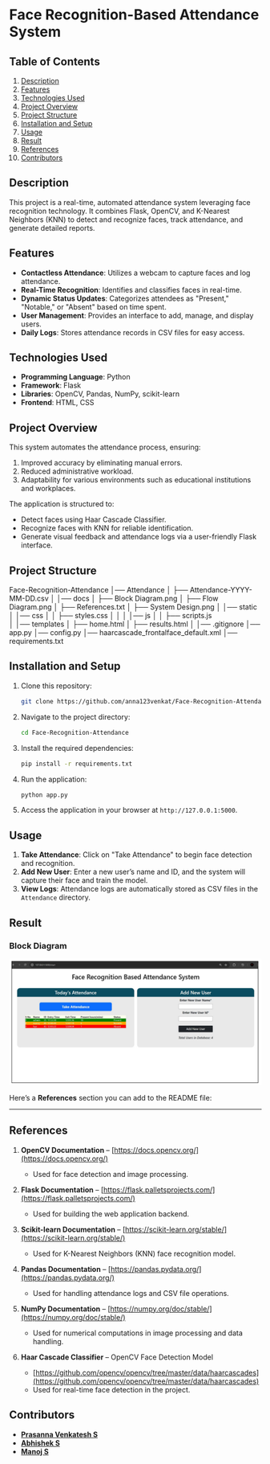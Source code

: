 # Face Recognition-Based Attendance System

## Table of Contents  
1. [Description](#description)  
2. [Features](#features)  
3. [Technologies Used](#technologies-used)  
4. [Project Overview](#project-overview)  
5. [Project Structure](#project-structure)  
6. [Installation and Setup](#installation-and-setup)  
7. [Usage](#usage)  
8. [Result](#result)  
9. [References](#references)  
10. [Contributors](#contributors)  

## Description
This project is a real-time, automated attendance system leveraging face recognition technology. It combines Flask, OpenCV, and K-Nearest Neighbors (KNN) to detect and recognize faces, track attendance, and generate detailed reports.

## Features
- **Contactless Attendance**: Utilizes a webcam to capture faces and log attendance.
- **Real-Time Recognition**: Identifies and classifies faces in real-time.
- **Dynamic Status Updates**: Categorizes attendees as "Present," "Notable," or "Absent" based on time spent.
- **User Management**: Provides an interface to add, manage, and display users.
- **Daily Logs**: Stores attendance records in CSV files for easy access.

## Technologies Used
- **Programming Language**: Python
- **Framework**: Flask
- **Libraries**: OpenCV, Pandas, NumPy, scikit-learn
- **Frontend**: HTML, CSS

## Project Overview
This system automates the attendance process, ensuring:
1. Improved accuracy by eliminating manual errors.
2. Reduced administrative workload.
3. Adaptability for various environments such as educational institutions and workplaces.

The application is structured to:
- Detect faces using Haar Cascade Classifier.
- Recognize faces with KNN for reliable identification.
- Generate visual feedback and attendance logs via a user-friendly Flask interface.

## Project Structure

Face-Recognition-Attendance
│── Attendance
│   ├── Attendance-YYYY-MM-DD.csv
│
│── docs
│   ├── Block Diagram.png
│   ├── Flow Diagram.png
│   ├── References.txt
│   ├── System Design.png
│
│── static
│   │── css
│   │   ├── styles.css
│   │
│   │── js
│   │   ├── scripts.js  
│
│── templates
│   ├── home.html
│   ├── results.html
│
│── .gitignore
│── app.py
│── config.py
│── haarcascade_frontalface_default.xml
│── requirements.txt


## Installation and Setup
1. Clone this repository:
    ```bash
    git clone https://github.com/anna123venkat/Face-Recognition-Attendance.git
    ```
2. Navigate to the project directory:
    ```bash
    cd Face-Recognition-Attendance
    ```
3. Install the required dependencies:
    ```bash
    pip install -r requirements.txt
    ```
4. Run the application:
    ```bash
    python app.py
    ```
5. Access the application in your browser at `http://127.0.0.1:5000`.

## Usage
1. **Take Attendance**: Click on "Take Attendance" to begin face detection and recognition.
2. **Add New User**: Enter a new user’s name and ID, and the system will capture their face and train the model.
3. **View Logs**: Attendance logs are automatically stored as CSV files in the `Attendance` directory.

## Result

### Block Diagram
![Block Diagram](docs/Attendance_Status.png)

Here’s a **References** section you can add to the README file:  

---

## References  

1. **OpenCV Documentation** – [https://docs.opencv.org/](https://docs.opencv.org/)  
   - Used for face detection and image processing.  

2. **Flask Documentation** – [https://flask.palletsprojects.com/](https://flask.palletsprojects.com/)  
   - Used for building the web application backend.  

3. **Scikit-learn Documentation** – [https://scikit-learn.org/stable/](https://scikit-learn.org/stable/)  
   - Used for K-Nearest Neighbors (KNN) face recognition model.  

4. **Pandas Documentation** – [https://pandas.pydata.org/](https://pandas.pydata.org/)  
   - Used for handling attendance logs and CSV file operations.  

5. **NumPy Documentation** – [https://numpy.org/doc/stable/](https://numpy.org/doc/stable/)  
   - Used for numerical computations in image processing and data handling.  

6. **Haar Cascade Classifier** – OpenCV Face Detection Model  
   - [https://github.com/opencv/opencv/tree/master/data/haarcascades](https://github.com/opencv/opencv/tree/master/data/haarcascades)  
   - Used for real-time face detection in the project.  


## Contributors
- **[Prasanna Venkatesh S](https://github.com/anna123venkat)**
- **[Abhishek S](https://github.com/Abishek9342)**
- **[Manoj S](https://github.com/Jonam-2004)**
